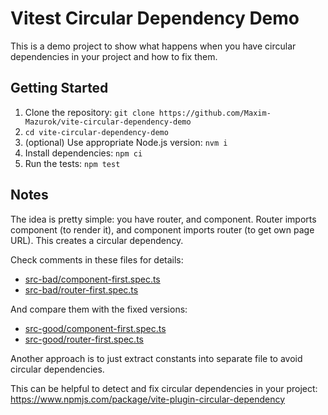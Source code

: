 # Vitest Circular Dependency Demo

This is a demo project to show what happens when you have circular dependencies in your project and how to fix them.

## Getting Started

1. Clone the repository: `git clone https://github.com/Maxim-Mazurok/vite-circular-dependency-demo`
1. `cd vite-circular-dependency-demo`
1. (optional) Use appropriate Node.js version: `nvm i`
1. Install dependencies: `npm ci`
1. Run the tests: `npm test`

## Notes

The idea is pretty simple: you have router, and component. Router imports component (to render it), and component imports router (to get own page URL). This creates a circular dependency.

Check comments in these files for details:

- [src-bad/component-first.spec.ts](src-bad/component-first.spec.ts)
- [src-bad/router-first.spec.ts](src-bad/router-first.spec.ts)

And compare them with the fixed versions:

- [src-good/component-first.spec.ts](src-good/component-first.spec.ts)
- [src-good/router-first.spec.ts](src-good/router-first.spec.ts)

Another approach is to just extract constants into separate file to avoid circular dependencies.

This can be helpful to detect and fix circular dependencies in your project: https://www.npmjs.com/package/vite-plugin-circular-dependency
